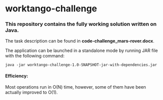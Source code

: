 # worktango-challenge
<h3>This repository contains the fully working solution written on Java.</h3>

The task description can be found in <b>code-challenge_mars-rover.docx</b>.

The application can be launched in a standalone mode by running JAR file with the following command: 
```
java -jar worktango-challenge-1.0-SNAPSHOT-jar-with-dependencies.jar
```
<h4>Efficiency:</h4>
Most operations run in O(N) time, however, some of them have been actually improved to O(1).
